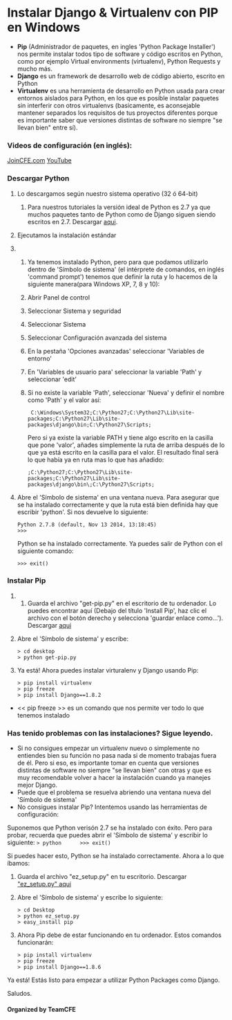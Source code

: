 # Instalar Django & Virtualenv con PIP en Windows

- **Pip** (Administrador de paquetes, en ingles 'Python Package Installer')  nos permite instalar todos tipo de software y código escritos en Python, como por ejemplo Virtual environments (virtualenv), Python Requests y mucho más.
- **Django** es un framework de desarrollo web de código abierto, escrito en Python
- **Virtualenv** es una herramienta de desarrollo en Python usada para crear entornos aislados para Python, en los que es posible instalar paquetes sin interferir con otros virtualenvs (basicamente, es aconsejable mantener separados los requisitos de tus proyectos diferentes porque es importante saber que versiones distintas de software no siempre "se llevan bien" entre sí).  


### Videos de configuración (en inglés):

[JoinCFE.com](https://codingforentrepreneurs.com/projects/#setup)
[YouTube](https://www.youtube.com/user/CodingEntrepreneurs/playlists?shelf_id=7&view=50&sort=dd)


### Descargar Python

1. Lo descargamos según nuestro sistema operativo (32 ó 64-bit)
    1. Para nuestros tutoriales la versión ideal de Python es 2.7 ya que muchos paquetes tanto de Python como de Django siguen siendo escritos en 2.7. Descargar [aqui](https://www.python.org/downloads/release/python-278/).

2. Ejecutamos la instalación estándar

3. 1.   Ya tenemos instalado Python, pero para que podamos utilizarlo dentro de 'Símbolo de sistema' (el intérprete de comandos, en inglés 'command prompt') tenemos que definir la ruta y lo hacemos de la siguiente manera(para Windows XP, 7, 8 y 10):
    1. Abrir Panel de control
    2. Seleccionar Sistema y seguridad  
    3. Seleccionar Sistema 
    4. Seleccionar Configuración avanzada del sistema
    5. En la pestaña 'Opciones avanzadas' seleccionar 'Variables de entorno'
    6. En 'Variables de usuario para' seleccionar la variable 'Path' y seleccionar 'edit'
    7. Si no existe la variable 'Path', seleccionar 'Nueva' y definir el nombre como 'Path' y el valor así:
        ```
         C:\Windows\System32;C:\Python27;C:\Python27\Lib\site-packages;C:\Python27\Lib\site-packages\django\bin;C:\Python27\Scripts;
        ```

        Pero si ya existe la variable PATH y tiene algo escrito en la casilla que pone 'valor',  añades simplemente la ruta de arriba después de lo que ya está escrito en la casilla para el valor. El resultado final será lo que había ya en ruta mas lo que has añadido:

        ```
        ;C:\Python27;C:\Python27\Lib\site-packages;C:\Python27\Lib\site-packages\django\bin\;C:\Python27\Scripts;
        ```



4. Abre el 'Símbolo de sistema' en una ventana nueva. Para asegurar que se ha instalado correctamente y que la ruta está bien definida hay que escribir 'python'. Si nos devuelve lo siguiente:

    ```
    Python 2.7.8 (default, Nov 13 2014, 13:18:45)
    >>> 
    ``` 

    Python se ha instalado correctamente. Ya puedes salir de Python con el siguiente comando:

    ```
    >>> exit()
    ```

### Instalar Pip

1. 1.   Guarda el archivo "get-pip.py" en el escritorio de tu ordenador. Lo puedes encontrar aquí (Debajo del título 'Install Pip', haz clic el archivo con el botón derecho y selecciona 'guardar enlace como...'). Descargar [aqui](http://pip.readthedocs.org/en/latest/installing.html)


2. Abre el 'Símbolo de sistema' y escribe:
    ```
    > cd desktop
    > python get-pip.py
    ```

3. Ya está! Ahora puedes instalar virturalenv y Django usando Pip:
    ```
    > pip install virtualenv
    > pip freeze
    > pip install Django==1.8.2
    ```

* << pip freeze >> es un comando que nos permite ver todo lo que tenemos instalado 




### Has tenido problemas con las instalaciones? Sigue leyendo.


- Si no consigues empezar un virtualenv nuevo o simplemente no entiendes bien su función no pasa nada si de momento trabajas fuera de él. Pero si eso, es importante tomar en cuenta que versiones distintas de software no siempre "se llevan bien" con otras y que es muy recomendable volver a hacer la instalación cuando ya manejes mejor Django.
- Puede que el problema se resuelva abriendo una ventana nueva del 'Símbolo de sistema'
- No consigues instalar Pip? Intentemos usando las herramientas de configuración:



Suponemos que Python verisón 2.7 se ha instalado con éxito. Pero para probar, recuerda que puedes abrir el 'Símbolo de sistema' y escribir lo siguiente:
    ```
    > python	 
    >>> exit() 
    ```

Si puedes hacer esto, Python se ha instalado correctamente. Ahora a lo que íbamos:
1.  Guarda el archivo "ez_setup.py" en tu escritorio. Descargar ["ez_setup.py" aqui](https://bootstrap.pypa.io/ez_setup.py)
2.  Abre el 'Símbolo de sistema' y escribe lo siguiente:
    ```
    > cd Desktop
    > python ez_setup.py
    > easy_install pip
    ```

3. Ahora Pip debe de estar funcionando en tu ordenador. Estos comandos funcionarán:
    ```
    > pip install virtualenv
    > pip freeze
    > pip install Django==1.8.6
    ```


Ya está! Estás listo para empezar a utilizar Python Packages como Django.

Saludos.


#### Organized by TeamCFE
